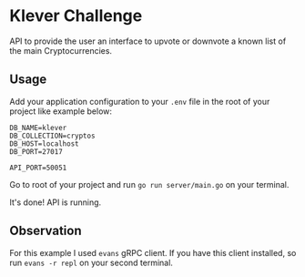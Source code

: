 # Klever Challenge
API to provide the user an interface to upvote or downvote a known list of the main Cryptocurrencies.

## Usage
Add your application configuration to your `.env` file in the root of your project like example below:

```shell
DB_NAME=klever
DB_COLLECTION=cryptos
DB_HOST=localhost
DB_PORT=27017

API_PORT=50051
```

Go to root of your project and run `go run server/main.go` on your terminal.

It's done! API is running.

## Observation
For this example I used `evans` gRPC client. If you have this client installed, so run `evans -r repl` on your second terminal.
